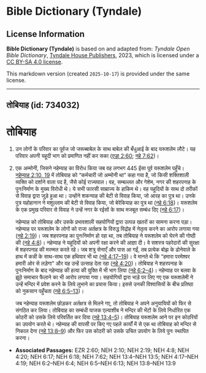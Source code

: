 # Bible Dictionary (Tyndale)

## License Information

**Bible Dictionary (Tyndale)** is based on and adapted from: _Tyndale Open Bible Dictionary_, [Tyndale House Publishers](https://tyndaleopenresources.com/), 2023, which is licensed under a [CC BY-SA 4.0 license](https://creativecommons.org/licenses/by-sa/4.0/legalcode.en).

This markdown version (created `2025-10-17`) is provided under the same license.



--------------------------------

## तोबियाह (id: 734032)

तोबियाह
=======

1. उन लोगों के परिवार का पूर्वज जो जरूब्बाबेल के साथ बाबेल की बँधुआई के बाद यरूशलेम लौटे। यह परिवार अपनी यहूदी भाग को प्रमाणित नहीं कर सका ([एज्रा 2:60](https://ref.ly/Ezra2:60); [नहे 7:62](https://ref.ly/Neh7:62))।
2. एक अम्मोनी, जिसने नहेम्याह का विरोध किया जब वह लगभग 445 ईसा पूर्व यरूशलेम पहुँचे। [नहेम्याह 2:10, 19](https://ref.ly/Neh2:10,Neh2:19) में तोबियाह को “कर्मचारी जो अम्मोनी था” कहा गया है, जो किसी शक्तिशाली व्यक्ति को दर्शाने वाला पद है, जैसे कोई राज्यपाल। वह, सम्बल्लत और गेशेम, नगर की शहरपनाह के पुनःनिर्माण के मुख्य विरोधी थे। ये सभी फारसी साम्राज्य के हाकिम थे। वह यहूदियों के साथ दो तरीकों से विवाह द्वारा जुड़े हुआ था। उन्होंने शकन्याह की बेटी से विवाह किया, जो आरह का पुत्र था। उनके पुत्र यहोहानान ने मशुल्लाम की बेटी से विवाह किया, जो बेरेकियाह का पुत्र था ([नहे 6:18](https://ref.ly/Neh6:18))। यरूशलेम के एक प्रमुख परिवार से विवाह ने उन्हें नगर के रईसों के साथ मजबूत सम्बंध दिए ([नहे 6:17](https://ref.ly/Neh6:17))।

    नहेम्याह को तोबियाह और उसके प्रभावशाली सहयोगियों द्वारा उत्पन्न खतरों का सामना करना पड़ा। नहेम्याह पर यरूशलेम के लोगों को राजा अर्तक्षत्र के विरुद्ध विद्रोह में नेतृत्व करने का आरोप लगाया गया ([नहे 2:19](https://ref.ly/Neh2:19))। जब शहरपनाह का पुनःनिर्माण हो रहा था, तब तोबियाह ने यरूशलेम को घेरने की गोष्ठी की ([नहे 4:8](https://ref.ly/Neh4:8))। नहेम्याह ने यहूदियों को अपनी रक्षा करने की आज्ञा दी। वे सशस्त्र पहरेदारों की सुरक्षा में शहरपनाह की मरम्मत करते रहे। जब शत्रु सेनाएँ और पास आ गईं, तब प्रत्येक बोझ के ढोनेवाले के हाथ में कन्नी के साथ\-साथ एक हथियार भी था ([नहे 4:17–19](https://ref.ly/Neh4:17-Neh4:19))। वे मानते थे कि “हमारा परमेश्वर हमारी ओर से लड़ेगा” और यह उन्हें उत्साह देता रहा ([नहे 4:20](https://ref.ly/Neh4:20))। तोबियाह ने शहरपनाह के पुनःनिर्माण के बाद नहेम्याह की हत्या की युक्ति में भी भाग लिया ([नहे 6:2–4](https://ref.ly/Neh6:2-Neh6:4))। नहेम्याह पर बलवा के झूठे समाचार फैलाने का भी आरोप लगाया गया। सहयोगियों द्वारा भाड़े पर लिए गए एक यरूशलेमी ने उन्हें मन्दिर में प्रवेश करने के लिये लुभाने का प्रयास किया। इससे उनकी विश्वासियों के बीच प्रतिष्ठा को नुकसान पहुँचता ([नहे 6:5–13](https://ref.ly/Neh6:5-Neh6:13))।

    जब नहेम्याह यरूशलेम छोड़कर अर्तक्षत्र से मिलने गए, तो तोबियाह ने अपने अनुयायियों को फिर से संगठित कर लिया। तोबियाह का सम्बंधी याजक एल्याशीब ने मन्दिर की भेंटों के लिये निर्धारित एक कोठरी को उसके लिये परिवर्तित कर दिया ([नहे 13:4–5](https://ref.ly/Neh13:4-Neh13:5))। तोबियाह यरूशलेम आने पर इन कोठरियों का उपयोग करते थे। नहेम्याह की वापसी पर किए गए पहले कार्यों में से एक था तोबियाह को मन्दिर से निकाल देना ([नहे 13:8–9](https://ref.ly/Neh13:8-Neh13:9)) और फिर उस कोठरी को उसके उचित उपयोग के लिये पुनः स्थापित करना।

* **Associated Passages:** EZR 2:60; NEH 2:10; NEH 2:19; NEH 4:8; NEH 4:20; NEH 6:17; NEH 6:18; NEH 7:62; NEH 13:4–NEH 13:5; NEH 4:17–NEH 4:19; NEH 6:2–NEH 6:4; NEH 6:5–NEH 6:13; NEH 13:8–NEH 13:9

